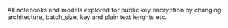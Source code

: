 All notebooks and models explored for public key encryption by changing architecture, batch_size, key and plain text lenghts etc.